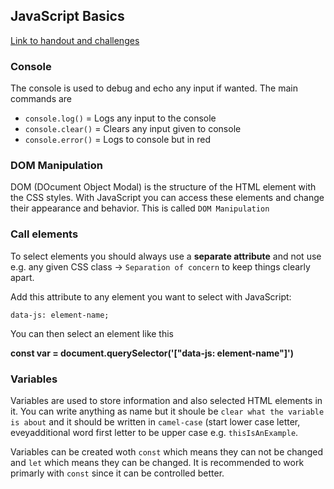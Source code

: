 ## JavaScript Basics

[Link to handout and challenges](https://github.com/neuefische/bo-web-23-1/tree/main/sessions/js-basics)

### Console

The console is used to debug and echo any input if wanted. The main commands are

- `console.log()` = Logs any input to the console
- `console.clear()` = Clears any input given to console
- `console.error()` = Logs to console but in red

### DOM Manipulation

DOM (DOcument Object Modal) is the structure of the HTML element with the CSS styles. With JavaScript you can access these elements and change their appearance and behavior.
This is called `DOM Manipulation`

### Call elements

To select elements you should always use a **separate attribute** and not use e.g. any given CSS class -> `Separation of concern` to keep things clearly apart.

Add this attribute to any element you want to select with JavaScript:

`data-js: element-name;`

You can then select an element like this

**const var = document.querySelector('["data-js: element-name"]')**

### Variables

Variables are used to store information and also selected HTML elements in it. You can write anything as name but it shoule be `clear what the variable is about` and it should be written in `camel-case` (start lower case letter, eveyadditional word first letter to be upper case e.g. `thisIsAnExample`.

Variables can be created woth `const` which means they can not be changed and `let` which means they can be changed. It is recommended to work primarly with `const` since it can be controlled better.
